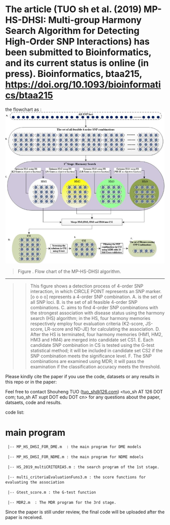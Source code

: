 The article (TUO sh et al. (2019) MP-HS-DHSI: Multi-group Harmony Search Algorithm for Detecting High-Order SNP Interactions) has been submitted to Bioinformatics, and its current status is online (in press).
Bioinformatics, btaa215, https://doi.org/10.1093/bioinformatics/btaa215
======================================================================

the flowchart as :
![Flowchart of MP-HS-DHSI](https://github.com/shouhengtuo/MP-HS-DHSI/blob/master/outline.jpg)

 >Figure . Flow chart of the MP-HS-DHSI algorithm. 
  -----
>>This figure shows a detection process of 4-order SNP interaction, in which CIRCLE POINT  represents an SNP marker. [o o o o]  represents a 4-order SNP combination. A. is the set of all SNP loci. B. is the set of all feasible 4-order SNP combinations. C. aims to find 4-order SNP combinations with the strongest association with disease status using the harmony search (HS) algorithm; in the HS, four harmony memories respectively employ four evaluation criteria (K2-score, JS-score, LR-score and ND-JE) for calculating the association. D. After the HS is terminated, four harmony memories (HM1, HM2, HM3 and HM4) are merged into candidate set CS1. E. Each candidate SNP combination in CS is tested using the G-test statistical method; it will be included in candidate set CS2 if the SNP combination meets the significance level. F. The SNP combinations are examined using MDR; it will pass the examination if the classification accuracy meets the threshold.


Please kindly cite the paper if you use the code, datasets or any results in this repo or in the paper:

Feel free to contact Shouheng TUO (tuo_sh@126.com) <tuo_sh AT 126 DOT com; tuo_sh AT xupt DOT edu DOT cn>  for any questions about the paper, datsaets, code and results.

code list:

 **main program**
  ============
     |-- MP_HS_DHSI_FOR_DME.m  : the main program for DME models 
   
     |-- MP_HS_DHSI_FOR_NDME.m : the main program for NDME mdoels
   
     |-- HS_2019_multiCRITERIA5.m : the search program of the 1st stage.
   
     |-- multi_criteriaEvaluationFuns3.m : the score functions for evaluating the association
   
     |-- Gtest_score.m : the G-test function 
   
     |-- MDR2.m  : The MDR program for the 3rd stage.


Since the paper is still under review, the final code will be uploaded after the paper is received.
